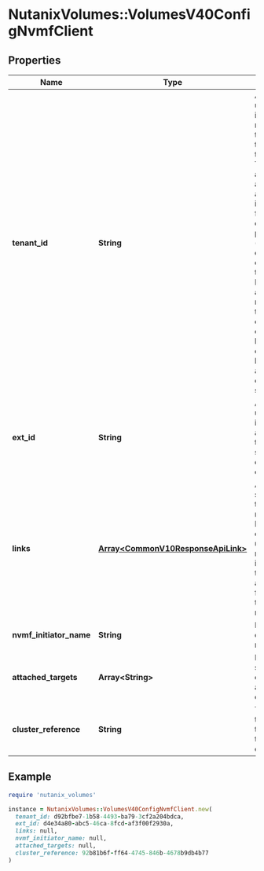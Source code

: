 # NutanixVolumes::VolumesV40ConfigNvmfClient

## Properties

| Name | Type | Description | Notes |
| ---- | ---- | ----------- | ----- |
| **tenant_id** | **String** | A globally unique identifier that represents the tenant that owns this entity. The system automatically assigns it, and it and is immutable from an API consumer perspective (some use cases may cause this Id to change - For instance, a use case may require the transfer of ownership of the entity, but these cases are handled automatically on the server).  | [optional][readonly] |
| **ext_id** | **String** | A globally unique identifier of an instance that is suitable for external consumption.  | [optional][readonly] |
| **links** | [**Array&lt;CommonV10ResponseApiLink&gt;**](CommonV10ResponseApiLink.md) | A HATEOAS style link for the response.  Each link contains a user-friendly name identifying the link and an address for retrieving the particular resource.  | [optional][readonly] |
| **nvmf_initiator_name** | **String** | NVMf client qualified name. | [optional] |
| **attached_targets** | **Array&lt;String&gt;** | List of all subsystems connected to a NVMf client. | [optional][readonly] |
| **cluster_reference** | **String** | The UUID of the cluster that will host the NVMf client. | [optional][readonly] |

## Example

```ruby
require 'nutanix_volumes'

instance = NutanixVolumes::VolumesV40ConfigNvmfClient.new(
  tenant_id: d92bfbe7-1b58-4493-ba79-3cf2a204bdca,
  ext_id: d4e34a80-abc5-46ca-8fcd-af3f00f2930a,
  links: null,
  nvmf_initiator_name: null,
  attached_targets: null,
  cluster_reference: 92b81b6f-ff64-4745-846b-4678b9db4b77
)
```

